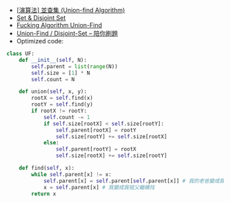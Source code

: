 - [[演算法] 並查集 (Union-find Algorithm)](https://ithelp.ithome.com.tw/articles/10209278)
- [Set & Disjoint Set](https://web.ntnu.edu.tw/~algo/Set.html)
- [Fucking Algorithm Union-Find](https://github.com/labuladong/fucking-algorithm/blob/master/%E7%AE%97%E6%B3%95%E6%80%9D%E7%BB%B4%E7%B3%BB%E5%88%97/UnionFind%E7%AE%97%E6%B3%95%E8%AF%A6%E8%A7%A3.md)
- [Union-Find / Disjoint-Set – 陪你刷題](https://haogroot.com/2021/01/29/union_find-leetcode/)
- Optimized code:
```python
class UF:
    def __init__(self, N):
        self.parent = list(range(N))
        self.size = [1] * N
        self.count = N

    def union(self, x, y):
        rootX = self.find(x)
        rootY = self.find(y)
        if rootX != rootY:
            self.count -= 1
            if self.size[rootX] < self.size[rootY]:
                self.parent[rootX] = rootY
                self.size[rootY] += self.size[rootX]
            else:
                self.parent[rootY] = rootX
                self.size[rootX] += self.size[rootY]

    def find(self, x):
        while self.parent[x] != x:
            self.parent[x] = self.parent[self.parent[x]] # 我的老爸變成我祖父
            x = self.parent[x] # 我變成我祖父繼續找
        return x
```